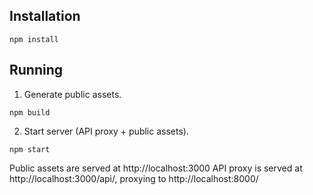 ## Installation

```
npm install
```

## Running

1. Generate public assets.
```
npm build
```

2. Start server (API proxy + public assets).
```
npm start
```

Public assets are served at http://localhost:3000
API proxy is served at http://localhost:3000/api/, proxying to http://localhost:8000/